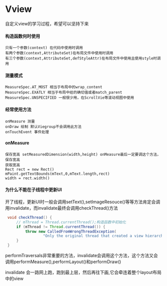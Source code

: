 # Vview

自定义view的学习过程，希望可以坚持下来

#### 构造函数何时使用

    只有一个参数(context) 在代码中使用时调用
    有两个参数(context,AttributeSet)在布局文件中使用时调用
    有三个参数(context,AttributeSet,defStyleAttr)在布局文件中使用且使用style时调用

#### 测量模式

    MeasureSpec.AT_MOST 相当于布局中的wrap_content
    MeasureSpec.EXATLY 相当于布局中给的确切值或者match_parent
    MeasureSpec.UNSPECIFIED 一般很少用，在ScrollVie等滚动视图中使用

#### 经常使用方法

    onMeasure 测量
    onDraw 绘制 默认Viegroup不会调用此方法
    onTouchEvent 事件处理

#### onMeasure

    保存宽高 setMeasuredDimension(width,height) onMeasure最后一定要调这个方法，保存宽高
    获取宽高 
    Rect rect = new Rect()
    mPaint.getTextBounds(mText,0,mText.length,rect)
    width = rect.width()

#### 为什么不能在子线程中更新UI

​		开了线程，更新UI时一般会调用setText(),setImageResouce()等等方法肯定会调用invalidate，而invalidate最终会调用checkThread()方法

```java
 void checkThread() {
     // mThread = Thread.currentThread();构造函数中初始化
     if (mThread != Thread.currentThread()) {
         throw new CalledFromWrongThreadException(
                 "Only the original thread that created a view hierarchy can touch its views.");
     }
 }
```

performTraversals非常重要的方法，invalidate会调用这个方法，这个方法又会调用performMeasure(),performLayout()和performDraw()

invalidate 会一路网上跑，跑到最上层，然后再往下画,它会牵连着整个layout布局中的view

